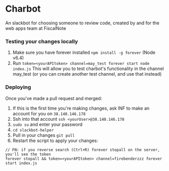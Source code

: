 # Charbot
An slackbot for choosing someone to review code, created by and for the web apps team at FiscalNote

### Testing your changes locally
 1. Make sure you have forever installed `npm install -g forever` (Node v6.4)
 2. Run `token=<yourAPItoken> channel=may_test forever start node index.js`
This will allow you to test charbot's functionality in the channel may_test (or you can create another test channel, and use that instead)

### Deploying
Once you've made a pull request and merged:
 1. If this is the first time you're making changes, ask INF to make an account for you on `38.140.146.178`
 2. Ssh into that account `ssh <yourUser>@38.140.146.178`
 3. `sudo su` and enter your password
 4. `cd slackbot-helper`
 5. Pull in your changes `git pull`
 6. Restart the script to apply your changes:
```
// FN: if you reverse search (Ctrl+R) forever stopall on the server, you'll see the token
forever stopall && token=<yourAPItoken> channel=firebenderzzz forever start index.js
```
